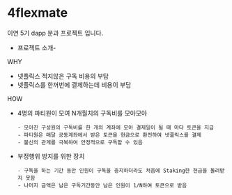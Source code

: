 # 4flexmate
이연 5기 dapp 분과 프로젝트 입니다.


- 프로젝트 소개-

WHY
  - 넷플릭스 적지않은 구독 비용의 부담
  - 넷플릭스를 한꺼번에 결제하는데 비용이 부담
 

HOW
- 4명의 파티원이 모여 N개월치의 구독비를 모아모아

      - 모아진 구성원의 구독비를 한 개의 계좌에 모아 결제일이 될 때 마다 토큰을 지급
      - 파티원은 매달 공동계좌에서 받은 토큰을 현금으로 환전하여 넷플릭스를 결제
      - 불신의 관계를 극복하여 안정적으로 구독할 수 있음

- 부정행위 방지를 위한 장치 

      - 구독을 하는 기간 동안 인원이 구독을 중지하더라도 처음에 Staking한 현금을 돌려받지 못함
      - 나머지 금액은 남은 구독기간동안 남은 인원이 1/N하여 토큰으로 받음

